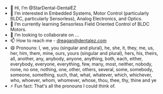 - 👋 Hi, I’m @StarDental-DentalEZ
- 👀 I’m interested in Embedded Systems, Motor Control (particularly BLDC, particularly Sensorless), Analog Electronics, and Optics.
- 🌱 I’m currently learning Sensorless Field Oriented Control of BLDC Motors.
- 💞️ I’m looking to collaborate on ...
- 📫 How to reach me - dreagan@dentalez.com
- 😄 Pronouns: I, we, you (singular and plural), he, she, it, they, me, us, her, him, them, mine, ours, yours (singular and plural), hers, his, theirs, all, another, any, anybody, anyone, anything, both, each, either, everybody, everyone, everything, few, many, most, neither, nobody, none, no one, nothing, one, other, others, several, some, somebody, someone, something, such, that, what, whatever, which, whichever, who, whoever, whom, whomever, whose, thou, thee, thy, thine and ye
- ⚡ Fun fact: That's all the pronouns I could think of.

<!---
StarDental-DentalEZ/StarDental-DentalEZ is a ✨ special ✨ repository because its `README.md` (this file) appears on your GitHub profile.
You can click the Preview link to take a look at your changes.
--->
